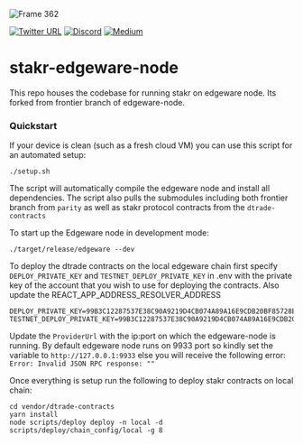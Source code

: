 ![Frame 362](https://user-images.githubusercontent.com/74007432/101769771-e8ff0d00-3b00-11eb-8e46-339eec3095ff.png)

<p align="center"

<!---[![GitHub Workflow Status](https://img.shields.io/github/workflow/status/AcalaNetwork/Acala/Test?label=Actions&logo=github)](https://github.com/dtradeorg/stakr-edgeware-node/actions/new)
[![GitHub tag (latest by date)](https://img.shields.io/github/v/tag/AcalaNetwork/Acala)](https://github.com/AcalaNetwork/Acala/tags)
[![Substrate version](https://img.shields.io/badge/Substrate-2.0.0-brightgreen?logo=Parity%20Substrate)](https://substrate.dev/)
[![GitHub license](https://img.shields.io/github/license/dtradeorg/stakr-edgeware-node?color=gree)](https://github.com/dtradeorg/stakr-edgeware-node/blob/edgeware-frontier/LICENSE) --->
[![Twitter URL](https://img.shields.io/twitter/url?style=social&url=https%3A%2F%2Ftwitter.com%2FAcalaNetwork)](https://twitter.com/dtradeorg)
[![Discord](https://img.shields.io/badge/Discord-gray?logo=discord)](https://discord.com/invite/KwCFQz3zTp)
[![Medium](https://img.shields.io/badge/Medium-gray?logo=medium)](https://medium.com/dtrade)

</p>


# stakr-edgeware-node

This repo houses the codebase for running stakr on edgeware node. Its forked from frontier branch of edgeware-node. 

### Quickstart
If your device is clean (such as a fresh cloud VM) you can use this
script for an automated setup:
```
./setup.sh
```

The script will automatically compile the edgeware node and install all dependencies. The script also pulls the submodules including both frontier branch from `parity` as well as stakr protocol contracts from the `dtrade-contracts`
 

To start up the Edgeware node in development mode:
```
./target/release/edgeware --dev
```

To deploy the dtrade contracts on the local edgeware chain first specify `DEPLOY_PRIVATE_KEY`  and `TESTNET_DEPLOY_PRIVATE_KEY` in .env with the private key of the account that you wish to use for deploying the contracts. Also update the REACT_APP_ADDRESS_RESOLVER_ADDRESS 

```
DEPLOY_PRIVATE_KEY=99B3C12287537E38C90A9219D4CB074A89A16E9CDB20BF85728EBD97C343E342
TESTNET_DEPLOY_PRIVATE_KEY=99B3C12287537E38C90A9219D4CB074A89A16E9CDB20BF85728EBD97C343E342
```

Update the `ProviderUrl` with the ip:port on which the edgeware-node is running. By default edgeware node runs on 9933 port so kindly set the variable to `http://127.0.0.1:9933` else you will receive the following error: `Error: Invalid JSON RPC response: ""`


Once everything is setup run the following to deploy stakr contracts on local chain:
```
cd vendor/dtrade-contracts
yarn install 
node scripts/deploy deploy -n local -d scripts/deploy/chain_config/local -g 8
```
